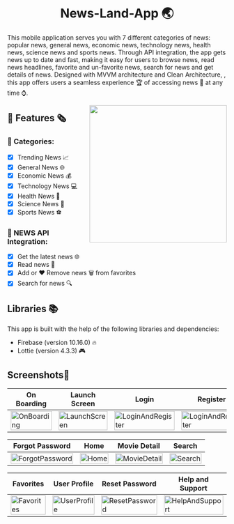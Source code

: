 <h1 align="center">
    News-Land-App 🌏
</h1>

This mobile application serves you with 7 different categories of news: popular news, general news, economic news, technology news, health news, science news and sports news. Through API integration, the app gets news up to date and fast, making it easy for users to browse news, read news headlines, favorite and un-favorite news, search for news and get details of news. Designed with MVVM architecture and Clean Architecture, , this app offers users a seamless experience 🏆 of accessing news 📰 at any time ⌚.


<img  align="right" width="315" src="https://github.com/duman011/News-Land-App/assets/81991720/160028c2-8069-4306-9a56-32ccc62d424f">

## 📰 Features 🗞️
### 📰 Categories:
- [x] Trending News 📈 
- [x] General News 🌐
- [x] Economic News 💰
- [x] Technology News 💻
- [x] Health News 🏥
- [x] Science News 🔬
- [x] Sports News ⚽

### 📡 NEWS API Integration: 
- [x] Get the latest news 🌐
- [x] Read news 📰 
- [x] Add or ❤️ Remove news 🗑️ from favorites
- [x] Search for news 🔍  

## Libraries 📚

This app is built with the help of the following libraries and dependencies:

- Firebase (version 10.16.0) 🔥
- Lottie (version 4.3.3) 🎮


## Screenshots📱

| On Boarding | Launch Screen | Login | Register |
| --- | --- | --- | --- |
| <img src="https://github.com/duman011/News-Land-App/assets/81991720/1629b172-15cf-45a3-a6d4-1b651cd8efa2" alt="OnBoarding" width="100%"/> | <img src="https://github.com/duman011/News-Land-App/assets/81991720/2e6249db-a3bf-4df2-a851-504009c8063d" alt="LaunchScreen" width="100%"/> | <img src="https://github.com/duman011/News-Land-App/assets/81991720/265f4378-d580-4a24-80d2-3f1f3ad69071" alt="LoginAndRegister" width="100%"/> | <img src="https://github.com/duman011/News-Land-App/assets/81991720/5065ac4d-4ee6-4a4a-b4eb-d4f425bd1336" alt="LoginAndRegister" width="100%"/> |


| Forgot Password | Home | Movie Detail | Search |
| --- | --- | --- | --- |
| <img src="https://github.com/duman011/News-Land-App/assets/81991720/7342127f-95a5-476e-a006-4fdc662bb913" alt="ForgotPassword" width="100%"/> | <img src="https://github.com/duman011/News-Land-App/assets/81991720/e4fa8741-d29f-468c-8deb-e5d3910a84ab" alt="Home" width="100%"/> | <img src="https://github.com/duman011/News-Land-App/assets/81991720/6c9dbbbc-c67c-4107-8232-d50f896988c7" alt="MovieDetail" width="100%"/> | <img src="https://github.com/duman011/News-Land-App/assets/81991720/ba72a38c-15f6-41f3-918e-20156466fa52" alt="Search" width="100%"/> |

| Favorites | User Profile | Reset Password | Help and Support |
| --- | --- | --- | --- |
| <img src="https://github.com/duman011/News-Land-App/assets/81991720/56deced8-792b-46ee-a6cc-9bdbfbcb8058" alt="Favorites" width="100%"/> | <img src="https://github.com/duman011/News-Land-App/assets/81991720/1faa63c6-7dad-4a95-bf4d-4f8b256fbeda" alt="UserProfile" width="100%"/> | <img src="https://github.com/duman011/News-Land-App/assets/81991720/30a35f58-77ed-41eb-89d0-d5163c72afba" alt="ResetPassword" width="100%"/> | <img src="https://github.com/duman011/News-Land-App/assets/81991720/cd834682-58ef-49bb-8413-65602c3054e1" alt="HelpAndSupport" width="100%"/> |








